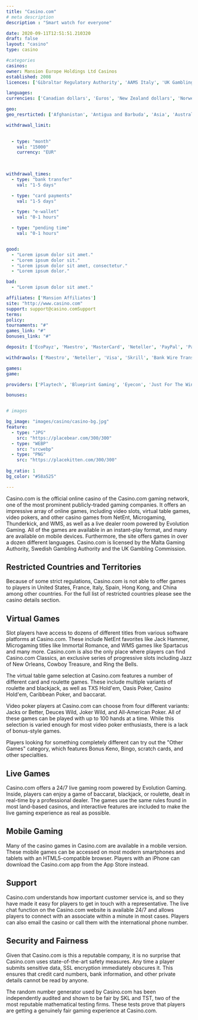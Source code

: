 ```yaml
---
title: "Casino.com"
# meta description
description : "Smart watch for everyone"

date: 2020-09-11T12:51:51.210320
draft: false
layout: "casino" 
type: casino

#categories
casinos: 
owner: Mansion Europe Holdings Ltd Casinos
established: 2008
licences: ['Gibraltar Regulatory Authority', 'AAMS Italy', 'UK Gambling Commission']

languages: 
currencies: ['Canadian dollars', 'Euros', 'New Zealand dollars', 'Norwegian kroner', 'British pounds sterling', 'South African Rand', 'US dollars']

geo: 
geo_resrticted: ['Afghanistan', 'Antigua and Barbuda', 'Asia', 'Australia', 'Australian Capital Territory', 'New South Wales', 'Northern Territory', 'Queensland', 'South Australia', 'Tasmania', 'Victoria', 'Western Australia', 'Austria', 'Belgium', 'Bolivia', 'Bulgaria', 'Burundi', 'Cambodia', 'Central African Republic', 'China', 'Colombia', 'Congo', 'Croatia', 'Cyprus', 'Czech Republic', 'Ecuador', 'Egypt', 'Eritrea', 'Estonia', 'Ethiopia', 'France', 'Gaza Strip', 'Germany', 'Schleswig-Holstein', 'Greece', 'Guatemala', 'Haiti', 'Hong Kong', 'Hungary', 'India', 'Indonesia', 'Iran', 'Iraq', 'Ireland', 'Israel', 'Japan', 'Kyrgyzstan', 'Laos', 'Latvia', 'Liberia', 'Libya', 'Lithuania', 'Macau', 'Malaysia', 'Mexico', 'Myanmar [Burma]', 'Netherlands', 'Netherlands Antilles', 'Nicaragua', 'Nigeria', 'North Korea', 'Pakistan', 'Palestinian Territories', 'Philippines', 'Poland', 'Portugal', 'Puerto Rico', 'Romania', 'Russia', 'Sierra Leone', 'Singapore', 'Slovakia', 'Slovenia', 'Somalia', 'South Korea', 'South Sudan', 'Spain', 'Sudan', 'Sweden', 'Switzerland', 'Syria', 'Tajikistan', 'Thailand', 'Turkey', 'Turkmenistan', 'Uganda', 'Ukraine', 'United States', 'Alabama', 'Alaska', 'American Samoa', 'Arizona', 'Arkansas', 'California', 'Colorado', 'Connecticut', 'Delaware', 'District of Columbia', 'Florida', 'Georgia(US)', 'Guam', 'Hawaii', 'Idaho', 'Illinois', 'Indiana', 'Iowa', 'Kansas', 'Kentucky', 'Louisiana', 'Maine', 'Maryland', 'Massachusetts', 'Michigan', 'Minnesota', 'Mississippi', 'Missouri', 'Montana', 'Nebraska', 'Nevada', 'New Hampshire', 'New Jersey', 'New Mexico', 'New York', 'North Carolina', 'North Dakota', 'Northern Mariana Islands', 'Ohio', 'Oklahoma', 'Oregon', 'Pennsylvania', 'Rhode Island', 'South Carolina', 'South Dakota', 'Tennessee', 'Texas', 'U.S. Virgin Islands', 'Utah', 'Vermont', 'Virginia', 'Washington', 'West Virginia', 'Wisconsin', 'Wyoming', 'Vanuatu', 'Venezuela', 'Vietnam', 'Yemen']

withdrawal_limit:

  
  - type: "month"
    val: "15000"
    currency: "EUR"
  
  

withdrawal_times:
  - type: "bank transfer"
    val: "1-5 days"

  - type: "card payments"
    val: "1-5 days"

  - type: "e-wallet"
    val: "0-1 hours"

  - type: "pending time"
    val: "0-1 hours"


good:
  - "Lorem ipsum dolor sit amet."
  - "Lorem ipsum dolor sit."
  - "Lorem ipsum dolor sit amet, consectetur."
  - "Lorem ipsum dolor."

bad:
  - "Lorem ipsum dolor sit amet."

affiliates: ['Mansion Affiliates']
site: "http://www.casino.com"
support: support@casino.comSupport
terms:
policy:
tournaments: "#"
games_link: "#"
bonuses_link: "#"

deposit: ['EcoPayz', 'Maestro', 'MasterCard', 'Neteller', 'PayPal', 'Paysafe Card', 'Visa', 'Skrill', 'WebMoney', 'Bank Wire Transfer', 'Citadel Instant Banking', 'Boleto', 'Lobanet', 'SafetyPay', 'AstroPay Card', 'Sofortuberweisung', 'Bitcoin', 'Boku', 'MuchBetter', 'Interac', 'iDebit', 'instaDebit', 'GiroPay', 'Neosurf', 'Easy EFT', 'Nordea', 'Euteller', 'Zimpler', 'Trustly', 'Rapid Transfer']

withdrawals: ['Maestro', 'Neteller', 'Visa', 'Skrill', 'Bank Wire Transfer', 'WebMoney', 'Interac', 'iDebit', 'instaDebit', 'MasterCard', 'EcoPayz', 'Rapid Transfer', 'Trustly']

games: 
game:

providers: ['Playtech', 'Blueprint Gaming', 'Eyecon', 'Just For The Win', 'Microgaming', 'NetEnt', "Play'n GO", 'Pragmatic Play', 'Quickspin', 'Realistic Games', 'Red Tiger Gaming']

bonuses:


# images

bg_image: "images/casino/casino-bg.jpg"  
feature:
  - type: "JPG" 
    src: "https://placebear.com/300/300"
  - type: "WEBP"
    src: "srcwebp"
  - type: "PNG"
    src: "https://placekitten.com/300/300"  
 
bg_ratio: 1 
bg_color: "#58a525"  

---
```


Casino.com is the official online casino of the Casino.com gaming network, one of the most prominent publicly-traded gaming companies. It offers an impressive array of online games, including video slots, virtual table games, video pokers, and other casino games from NetEnt, Microgaming, Thunderkick, and WMS, as well as a live dealer room powered by Evolution Gaming. All of the games are available in an instant-play format, and many are available on mobile devices. Furthermore, the site offers games in over a dozen different languages. Casino.com is licensed by the Malta Gaming Authority, Swedish Gambling Authority and the UK Gambling Commission.

## Restricted Countries and Territories
Because of some strict regulations, Casino.com is not able to offer games to players in United States, France, Italy, Spain, Hong Kong, and China among other countries. For the full list of restricted countries please see the casino details section.

## Virtual Games
Slot players have access to dozens of different titles from various software platforms at Casino.com. These include NetEnt favorites like Jack Hammer, Microgaming titles like Immortal Romance, and WMS games like Spartacus and many more. Casino.com is also the only place where players can find Casino.com Classics, an exclusive series of progressive slots including Jazz of New Orleans, Cowboy Treasure, and Ring the Bells.

The virtual table game selection at Casino.com features a number of different card and roulette games. These include multiple variants of roulette and blackjack, as well as TXS Hold'em, Oasis Poker, Casino Hold'em, Caribbean Poker, and baccarat.

Video poker players at Casino.com can choose from four different variants: Jacks or Better, Deuces Wild, Joker Wild, and All-American Poker. All of these games can be played with up to 100 hands at a time. While this selection is varied enough for most video poker enthusiasts, there is a lack of bonus-style games.

Players looking for something completely different can try out the "Other Games" category, which features Bonus Keno, Bingo, scratch cards, and other specialties.

## Live Games
Casino.com offers a 24/7 live gaming room powered by Evolution Gaming. Inside, players can enjoy a game of baccarat, blackjack, or roulette, dealt in real-time by a professional dealer. The games use the same rules found in most land-based casinos, and interactive features are included to make the live gaming experience as real as possible.

## Mobile Gaming
Many of the casino games in Casino.com are available in a mobile version. These mobile games can be accessed on most modern smartphones and tablets with an HTML5-compatible browser. Players with an iPhone can download the Casino.com app from the App Store instead.

## Support
Casino.com understands how important customer service is, and so they have made it easy for players to get in touch with a representative. The live chat function on the Casino.com website is available 24/7 and allows players to connect with an associate within a minute in most cases. Players can also email the casino or call them with the international phone number.

## Security and Fairness
Given that Casino.com is this a reputable company, it is no surprise that Casino.com uses state-of-the-art safety measures. Any time a player submits sensitive data, SSL encryption immediately obscures it. This ensures that credit card numbers, bank information, and other private details cannot be read by anyone.

The random number generator used by Casino.com has been independently audited and shown to be fair by SKL and TST, two of the most reputable mathematical testing firms. These tests prove that players are getting a genuinely fair gaming experience at Casino.com.